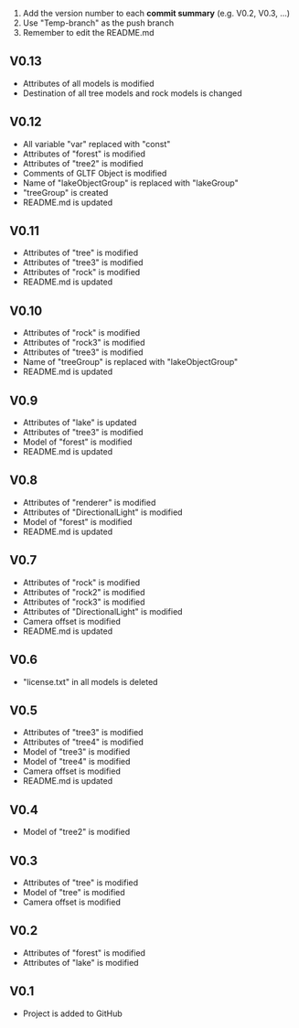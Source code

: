 1. Add the version number to each **commit summary** (e.g. V0.2, V0.3, ...)
2. Use "Temp-branch" as the push branch
3. Remember to edit the README.md

## V0.13
- Attributes of all models is modified
- Destination of all tree models and rock models is changed


## V0.12
- All variable "var" replaced with "const"
- Attributes of "forest" is modified
- Attributes of "tree2" is modified
- Comments of GLTF Object is modified
- Name of "lakeObjectGroup" is replaced with "lakeGroup"
- "treeGroup" is created
- README.md is updated


## V0.11
- Attributes of "tree" is modified
- Attributes of "tree3" is modified
- Attributes of "rock" is modified
- README.md is updated


## V0.10
- Attributes of "rock" is modified
- Attributes of "rock3" is modified
- Attributes of "tree3" is modified
- Name of "treeGroup" is replaced with "lakeObjectGroup"
- README.md is updated


## V0.9
- Attributes of "lake" is updated
- Attributes of "tree3" is modified
- Model of "forest" is modified
- README.md is updated


## V0.8
- Attributes of "renderer" is modified
- Attributes of "DirectionalLight" is modified
- Model of "forest" is modified
- README.md is updated


## V0.7
- Attributes of "rock" is modified
- Attributes of "rock2" is modified
- Attributes of "rock3" is modified
- Attributes of "DirectionalLight" is modified
- Camera offset is modified
- README.md is updated


## V0.6
- "license.txt" in all models is deleted


## V0.5
- Attributes of "tree3" is modified
- Attributes of "tree4" is modified
- Model of "tree3" is modified
- Model of "tree4" is modified
- Camera offset is modified
- README.md is updated


## V0.4
- Model of "tree2" is modified


## V0.3
- Attributes of "tree" is modified
- Model of "tree" is modified
- Camera offset is modified


## V0.2
- Attributes of "forest" is modified
- Attributes of "lake" is modified


## V0.1
- Project is added to GitHub